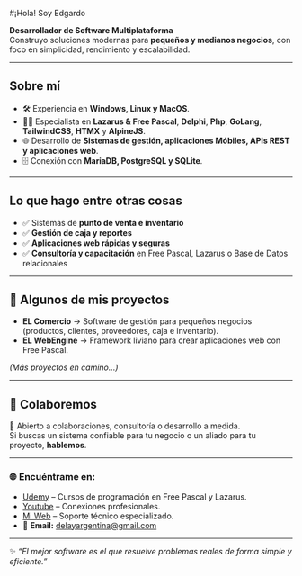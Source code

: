 #¡Hola! Soy Edgardo  

**Desarrollador de Software Multiplataforma**  
Construyo soluciones modernas para **pequeños y medianos negocios**, con foco en simplicidad, rendimiento y escalabilidad.  

---

## Sobre mí
- 🛠️ Experiencia en **Windows, Linux y MacOS**.  
- 🧑‍💻 Especialista en **Lazarus & Free Pascal**,  **Delphi**,  **Php**, **GoLang**, **TailwindCSS**,  **HTMX** y **AlpineJS**.  
- 🌐 Desarrollo de **Sistemas de gestión, aplicaciones Móbiles, APIs REST y aplicaciones web**.  
- 🗄️ Conexión con **MariaDB, PostgreSQL y SQLite**.  

---

## Lo que hago entre otras cosas
- ✅ Sistemas de **punto de venta e inventario**  
- ✅ **Gestión de caja y reportes**  
- ✅ **Aplicaciones web rápidas y seguras**  
- ✅ **Consultoría y capacitación** en Free Pascal, Lazarus o Base de Datos relacionales  

---

## 📌 Algunos de mis proyectos
- **EL Comercio** → Software de gestión para pequeños negocios (productos, clientes, proveedores, caja e inventario).  
- **EL WebEngine** → Framework liviano para crear aplicaciones web con Free Pascal.  

*(Más proyectos en camino…)*

---

## 🤝 Colaboremos
📩 Abierto a colaboraciones, consultoría o desarrollo a medida.  
Si buscas un sistema confiable para tu negocio o un aliado para tu proyecto, **hablemos**.  

---

### 🌐 Encuéntrame en:
- [Udemy](https://www.udemy.com/) – Cursos de programación en Free Pascal y Lazarus.  
- [Youtube](https://www.youtube.com/@edgardomlopez) – Conexiones profesionales.  
- [Mi Web](https://elserviciotecnico.ddns.net/) – Soporte técnico especializado.
- 📧 **Email:** delayargentina@gmail.com  

---
✨ _“El mejor software es el que resuelve problemas reales de forma simple y eficiente.”_

